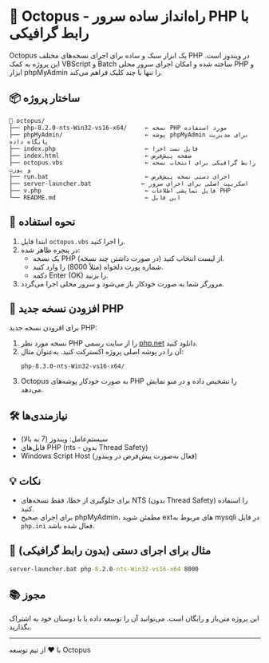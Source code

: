 # 🐙 Octopus - راه‌انداز ساده سرور PHP با رابط گرافیکی

Octopus یک ابزار سبک و ساده برای اجرای نسخه‌های مختلف PHP در ویندوز است. این پروژه به کمک VBScript و Batch ساخته شده و امکان اجرای سرور محلی PHP و ابزار phpMyAdmin را تنها با چند کلیک فراهم می‌کند.

## 📦 ساختار پروژه

```
📁 octopus/
├── php-8.2.0-nts-Win32-vs16-x64/     ← نسخه PHP مورد استفاده
├── phpMyAdmin/                       ← پوشه phpMyAdmin برای مدیریت پایگاه داده
├── index.php                         ← فایل تست اجرا
├── index.html                        ← صفحه پیش‌فرض
├── octopus.vbs                       ← رابط گرافیکی برای انتخاب نسخه و پورت
├── run.bat                           ← اجرای دستی نسخه پیش‌فرض
├── server-launcher.bat              ← اسکریپت اصلی برای اجرای سرور
├── v.php                             ← فایل نمایشی اطلاعات PHP
└── README.md                         ← این فایل
```

## 🚀 نحوه استفاده

1. ابتدا فایل `octopus.vbs` را اجرا کنید.
2. در پنجره ظاهر شده:
   - یک نسخه PHP از لیست انتخاب کنید (در صورت داشتن چند نسخه).
   - شماره پورت دلخواه (مثلاً 8000) را وارد کنید.
   - دکمه Enter (OK) را بزنید.
3. مرورگر شما به صورت خودکار باز می‌شود و سرور محلی اجرا می‌گردد.

## 🔄 افزودن نسخه جدید PHP

برای افزودن نسخه جدید PHP:

1. نسخه مورد نظر PHP را از سایت رسمی [php.net](https://windows.php.net/download) دانلود کنید.
2. آن را در پوشه اصلی پروژه اکسترکت کنید. به‌عنوان مثال:
   ```
   php-8.3.0-nts-Win32-vs16-x64/
   ```
3. Octopus به صورت خودکار پوشه‌های PHP را تشخیص داده و در منو نمایش می‌دهد.

## 🛠️ نیازمندی‌ها

- سیستم‌عامل: ویندوز (7 به بالا)
- فایل‌های PHP (nts - بدون Thread Safety)
- Windows Script Host (فعال به‌صورت پیش‌فرض در ویندوز)

## 💡 نکات

- برای جلوگیری از خطا، فقط نسخه‌های NTS (بدون Thread Safety) را استفاده کنید.
- برای اجرای صحیح phpMyAdmin، مطمئن شوید ext‌های مربوط به mysqli در فایل `php.ini` فعال شده باشد.

## 📌 مثال برای اجرای دستی (بدون رابط گرافیکی)

```bat
server-launcher.bat php-8.2.0-nts-Win32-vs16-x64 8000
```

## 📚 مجوز

این پروژه متن‌باز و رایگان است. می‌توانید آن را توسعه داده یا با دوستان خود به اشتراک بگذارید.

---
با ❤️ از تیم توسعه Octopus

